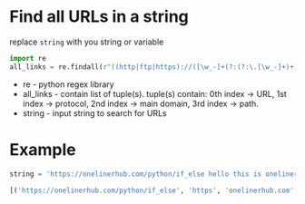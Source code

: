 # Find all URLs in a string

replace `string` with you string or variable
```python
import re
all_links = re.findall(r"((http|ftp|https)://([\w_-]+(?:(?:\.[\w_-]+)+))([\w.,@?^=%&:/~+#-]*[\w@?^=%&/~+#-])?)", string)
```

- re - python regex library
- all_links - contain list of tuple(s). tuple(s) contain: 0th index -> URL, 1st index -> protocol, 2nd index -> main domain, 3rd index -> path.
- string - input string to search for URLs

# Example
```python
string = 'https://onelinerhub.com/python/if_else hello this is onelinerhub,https://github.com/'
```
```python
[('https://onelinerhub.com/python/if_else', 'https', 'onelinerhub.com', '/python/if_else'), ('https://github.com/', 'https', 'github.com', '')]
```
